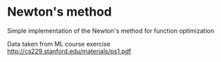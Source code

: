 Newton's method
=============

Simple implementation of the Newton's method for function optimization

Data taken from ML course exercise http://cs229.stanford.edu/materials/ps1.pdf
